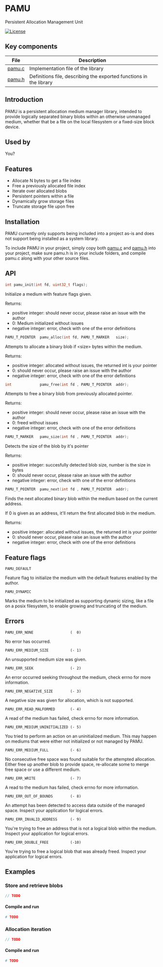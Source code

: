 PAMU
====

Persistent Allocation Management Unit

[![License](https://img.shields.io/github/license/finwo/c-pamu?style=flat-square)](https://github.com/finwo/c-pamu/blob/main/LICENSE)

Key components
--------------

| File             | Description                                                        |
| ---------------- | ------------------------------------------------------------------ |
| [pamu.c][pamu.c] | Implementation file of the library                                 |
| [pamu.h][pamu.h] | Definitions file, describing the exported functions in the library |

Introduction
------------

PAMU is a persistent allocation medium manager library, intended to provide
logically separated binary blobs within an otherwise unmanaged medium, whether
that be a file on the local filesystem or a fixed-size block device.

Used by
-------

You?

Features
--------

- Allocate N bytes to get a file index
- Free a previously allocated file index
- Iterate over allocated blobs
- Persistent pointers within a file
- Dynamically grow storage files
- Truncate storage file upon free

Installation
------------

PAMU currently only supports being included into a project as-is and does not
support being installed as a system library.

To include PAMU in your project, simply copy both [pamu.c][pamu.c] and
[pamu.h][pamu.h] into your project, make sure pamu.h is in your include folders,
and compile pamu.c along with your other source files.

API
---

```c
int pamu_init(int fd, uint32_t flags);
```

Initialize a medium with feature flags given.

Returns:

- positive integer: should never occur, please raise an issue with the author
- 0: Medium initialized without issues
- negative integer: error, check with one of the error definitions

```c
PAMU_T_POINTER  pamu_alloc(int fd, PAMU_T_MARKER   size);
```

Attempts to allocate a binary blob if &lt;size&gt; bytes within the medium.

Returns:

- positive integer: allocated without issues, the returned int is your pointer
- 0: should never occur, please raise an issue with the author
- negative integer: error, check with one of the error definitions

```c
int             pamu_free(int fd , PAMU_T_POINTER  addr);
```

Attempts to free a binary blob from previously allocated pointer.

Returns:

- positive integer: should never occur, please raise an issue with the author
- 0: freed without issues
- negative integer: error, check with one of the error definitions

```c
PAMU_T_MARKER   pamu_size(int fd , PAMU_T_POINTER  addr);
```

Detects the size of the blob by it's pointer

Returns:

- positive integer: succesfully detected blob size, number is the size in bytes
- 0: should never occur, please raise an issue with the author
- negative integer: error, check with one of the error definitions

```c
PAMU_T_POINTER  pamu_next(int fd , PAMU_T_POINTER  addr);
```

Finds the next allocated binary blob within the medium based on the current
address.

If 0 is given as an address, it'll return the first allocated blob in the
medium.

Returns:

- positive integer: allocated without issues, the returned int is your pointer
- 0: should never occur, please raise an issue with the author
- negative integer: error, check with one of the error definitions

Feature flags
-------------

```
PAMU_DEFAULT
```

Feature flag to initialize the medium with the default features enabled by the
author.

```
PAMU_DYNAMIC
```

Marks the medium to be initialized as supporting dynamic sizing, like a file on
a posix filesystem, to enable growing and truncating of the medium.

Errors
------

```
PAMU_ERR_NONE                 (  0)
```

No error has occurred.

```
PAMU_ERR_MEDIUM_SIZE          (- 1)
```

An unsupported medium size was given.

```
PAMU_ERR_SEEK                 (- 2)
```

An error occurred seeking throughout the medium, check errno for more
information.

```
PAMU_ERR_NEGATIVE_SIZE        (- 3)
```

A negative size was given for allocation, which is not supported.

```
PAMU_ERR_READ_MALFORMED       (- 4)
```

A read of the medium has failed, check errno for more information.

```
PAMU_ERR_MEDIUM_UNINITIALIZED (- 5)
```

You tried to perform an action on an uninitialized medium. This may happen on
mediums that were either not initialized or not managed by PAMU.

```
PAMU_ERR_MEDIUM_FULL          (- 6)
```

No consecutive free space was found suitable for the attempted allocation.
Either free up another blob to provide space, re-allocate some to merge free
space or use a different medium.

```
PAMU_ERR_WRITE                (- 7)
```

A read to the medium has failed, check errno for more information.

```
PAMU_ERR_OUT_OF_BOUNDS        (- 8)
```

An attempt has been detected to access data outside of the managed space.
Inspect your application for logical errors.

```
PAMU_ERR_INVALID_ADDRESS      (- 9)
```

You're trying to free an address that is not a logical blob within the medium.
Inspect your application for logical errors.

```
PAMU_ERR_DOUBLE_FREE          (-10)
```

You're trying to free a logical blob that was already freed. Inspect your
application for logical errors.

Examples
--------

### Store and retrieve blobs

```c
// TODO
```

#### Compile and run

```sh
# TODO
```

### Allocation iteration

```c
// TODO
```

#### Compile and run

```sh
# TODO
```

[pamu.c]: src/pamu.c
[pamu.h]: src/pamu.h

